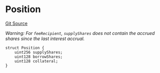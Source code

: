 # Position
[Git Source](https://github.com/Level-Money/contracts/blob/8db01e6152f39f954577b5bcc8ca6a9c0b59a8cd/src/v2/interfaces/morpho/IMorpho.sol)

*Warning: For `feeRecipient`, `supplyShares` does not contain the accrued shares since the last interest
accrual.*


```solidity
struct Position {
    uint256 supplyShares;
    uint128 borrowShares;
    uint128 collateral;
}
```

